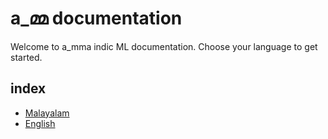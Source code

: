 # a_മ്മ documentation

Welcome to a_mma indic ML documentation. Choose your language to get started. 

## index

* [Malayalam]()
* [English]()